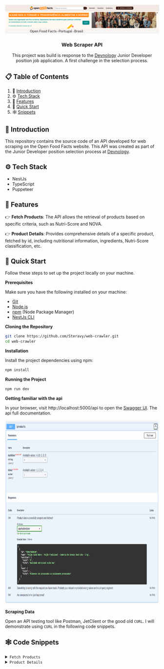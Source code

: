 <div align="center">
  <br />
    <a href="https://br.openfoodfacts.org/" target="_blank">
      <img src="assets/open_foods_facts_banner.png" alt="Project Banner">
    </a>
  <br />

[//]: # (  <div>)

[//]: # (    <img src="https://img.shields.io/badge/-Next_JS-black?style=for-the-badge&logoColor=white&logo=nextdotjs&color=000000" alt="nextdotjs" />)

[//]: # (  </div>)

  <h3 align="center">Web Scraper API</h3>

   <div align="center">
     This project was build is response to the <a href="https://devnology.com.br/">Devnology</a> Junior Developer position job application. A first challenge in the selection process.
    </div>
</div>

## 📋 <a name="table">Table of Contents</a>

1. 🤖 [Introduction](#introduction)
2. ⚙️ [Tech Stack](#tech-stack)
3. 🔋 [Features](#features)
4. 🤸 [Quick Start](#quick-start)
5. 🕸️ [Snippets](#snippets)

## <a name="introduction">🤖 Introduction</a>
This repository contains the source code of an API developed for web scraping on the Open Food Facts website. This API was created as part of the Junior Developer position selection process at <a href="https://devnology.com.br/">Devnology</a>.

## <a name="tech-stack">⚙️ Tech Stack</a>

- NestJs
- TypeScript
- Puppeteer

## <a name="features">🔋 Features</a>

👉 **Fetch Products**: The API allows the retrieval of products based on specific criteria, such as Nutri-Score and NOVA.

👉 **Product Details**: Provides comprehensive details of a specific product, fetched by id, including nutritional information, ingredients, Nutri-Score classification, etc.


## <a name="quick-start">🤸 Quick Start</a>

Follow these steps to set up the project locally on your machine.

**Prerequisites**

Make sure you have the following installed on your machine:

- [Git](https://git-scm.com/)
- [Node.js](https://nodejs.org/en)
- [npm](https://www.npmjs.com/) (Node Package Manager)
- [NestJs CLI](https://docs.nestjs.com/)

**Cloning the Repository**

```bash
git clone https://github.com/Steravy/web-crawler.git
cd web-crawler
```

**Installation**

Install the project dependencies using npm:

```bash
npm install
```

**Running the Project**

```bash
npm run dev
```

**Getting familiar with the api**


In your browser, visit http://localhost:5000/api to open the <a href="https://docs.nestjs.com/openapi/introduction">Swagger UI</a>. The api full documentation.


<a href=" http://localhost:5000/api" target="_blank">
<img src="assets/products_api_doc.png" alt="Project Banner" height="600" width="1435">
</a>


**Scraping Data**

Open an API testing tool like <a>Postman</a>, <a>JetClient</a> or the good old ```CURL```. I will demonstrate using ```CURL``` in the following code snippets.


## <a name="snippets">🕸️ Code Snippets</a>

<details>
<summary><code>Fetch Products</code></summary>

curl -H "Accept: application/json" 'http://localhost:5000/products?nutrition=A&nova=1' | jq

```typescript

[
  {
    "id": "3155250349793",
    "name": "Creme Chantilly Président - 250 g (241 ml)",
    "nutrition": {
      "score": "D",
      "title": "Qualidade nutricional baixa"
    },
    "nova": {
      "score": "4",
      "title": "Alimentos ultra-processados"
    }
  },
  {
    "id": "3046920010603",
    "name": "Chocolate meio amargo com framboesa - Lindt - 100 g e",
    "nutrition": {
      "score": "E",
      "title": "Má qualidade nutricional"
    },
    "nova": {
      "score": "4",
      "title": "Alimentos ultra-processados"
    }
  },
]

```

</details>

<details>
<summary><code>Product Details</code></summary>

curl -H "Accept: application/json" 'http://localhost:5000/products/3155250349793' | jq

```typescript

{
  "title": "Futuro Burger - Fazenda Futuro - 230 g",
  "quantity": "230 g",
  "ingredients": {
  "hasPalmOil": "unknown",
    "isVegan": false,
    "isVegetarian": false,
    "list": [
    "Água, preparado proteico (proteína texturizada de soja, proteína isolada de soja e proteína de ervilha), gordura de coco, óleo de canola, aroma natural, estabilizante metilcelulose, sal, beterraba em pó e corante carvão vegetal."
  ]
},
  "nutrition": {
  "score": "D",
    "values": [
    [
      "moderate",
      "Gorduras/lípidos em quantidade moderada (11.9%)"
    ],
    [
      "high",
      "Gorduras/lípidos/ácidos gordos saturados em quantidade elevada (8%)"
    ],
    [
      "low",
      "Açúcares em quantidade baixa (0%)"
    ]
  ],
    "servingSize": "80 g",
    "data": {
    "Energia": {
      "per100g": "814 kj(194 kcal)",
        "perServing": "651 kj(155 kcal)"
    },
    "Gorduras/lípidos": {
      "per100g": "11,9 g",
        "perServing": "9,5 g"
    },
    "Carboidratos": {
      "per100g": "7,88 g",
        "perServing": "6,3 g"
    },
    "Fibra alimentar": {
      "per100g": "?",
        "perServing": "?"
    },
    "Proteínas": {
      "per100g": "13,8 g",
        "perServing": "11 g"
    },
    "Sal": {
      "per100g": "0,565 g",
        "perServing": "0,452 g"
    }
  }
},
  "nova": {
  "score": 4,
    "title": "Alimentos ultra-processados"
}
}
```

</details>

#
